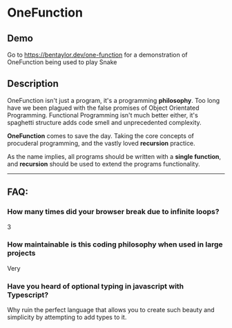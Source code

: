 # OneFunction

## Demo
Go to https://bentaylor.dev/one-function for a demonstration of OneFunction being used to play Snake

## Description
OneFunction isn't just a program, it's a programming **philosophy**. Too long have we been plagued with the false promises of Object Orientated Programming. Functional Programming isn't much better either, it's spaghetti structure adds code smell and unprecedented complexity.

**OneFunction** comes to save the day. Taking the core concepts of procuderal programming, and the vastly loved **recursion** practice.

As the name implies, all programs should be written with a **single function**, and **recursion** should be used to extend the programs functionality.

---

## FAQ:
### How many times did your browser break due to infinite loops?
3

### How maintainable is this coding philosophy when used in large projects
Very

### Have you heard of optional typing in javascript with Typescript?
Why ruin the perfect language that allows you to create such beauty and simplicity by attempting to add types to it.
